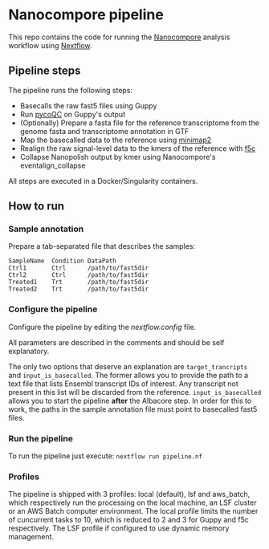 # Nanocompore pipeline
This repo contains the code for running the [Nanocompore](https://github.com/tleonardi/nancompore) analysis workflow using [Nextflow](https://www.nextflow.io/).

## Pipeline steps
The pipeline runs the following steps:

* Basecalls the raw fast5 files using Guppy
* Run [pycoQC](https://github.com/a-slide/pycoQC) on Guppy's output
* (Optionally) Prepare a fasta file for the reference transcriptome from the genome fasta and transcriptome annotation in GTF
* Map the basecalled data to the reference using [minimap2](https://github.com/lh3/minimap2)
* Realign the raw signal-level data to the kmers of the reference with [f5c](https://github.com/hasindu2008/f5c)
* Collapse Nanopolish output by kmer using Nanocompore's eventalign_collapse

All steps are executed in a Docker/Singularity containers.

## How to run

### Sample annotation
Prepare a tab-separated file that describes the samples:
```
SampleName  Condition DataPath
Ctrl1       Ctrl      /path/to/fast5dir
Ctrl2       Ctrl      /path/to/fast5dir
Treated1    Trt       /path/to/fast5dir
Treated2    Trt       /path/to/fast5dir
```
    
### Configure the pipeline
Configure the pipeline by editing the _nextflow.config_ file.

All parameters are described in the comments and should be self explanatory.

The only two options that deserve an explanation are `target_trancripts` and `input_is_basecalled`.
The former allows you to provide the path to a text file that lists Ensembl transcript IDs of interest. 
Any transcript not present in this list will be discarded from the reference.
`input_is_basecalled` allows you to start the pipeline __after__ the Albacore step. In order for this to work,
the paths in the sample annotation file must point to basecalled fast5 files.

### Run the pipeline
To run the pipeline just execute:
`nextflow run pipeline.nf`

### Profiles
The pipeline is shipped with 3 profiles: local (default), lsf and aws_batch, which respectively run the processing on the local
machine, an LSF cluster or an AWS Batch computer environment.
The local profile limits the number of cuncurrent tasks to 10, which is reduced to 2 and 3 for Guppy and f5c respectively.
The LSF profile if configured to use dynamic memory management.
